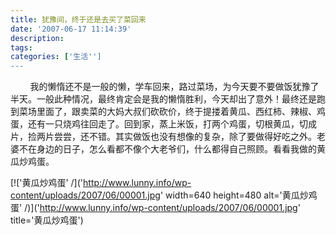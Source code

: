 ```yaml
---
title: 犹豫间，终于还是去买了菜回来
date: '2007-06-17 11:14:39'
description: 
tags: 
categories: ['生活'']
---
```


&nbsp; &nbsp; &nbsp; &nbsp; 我的懒惰还不是一般的懒，学车回来，路过菜场，为今天要不要做饭犹豫了半天。一般此种情况，最终肯定会是我的懒惰胜利，今天却出了意外！最终还是跑到菜场里面了，跟卖菜的大妈大叔们砍砍价，终于提搂着黄瓜、西红柿、辣椒、鸡蛋，还有一只烧鸡往回走了。回到家，蒸上米饭，打两个鸡蛋，切根黄瓜，切成片，捡两片尝尝，还不错。其实做饭也没有想像的复杂，除了要做得好吃之外。老婆不在身边的日子，怎么看都不像个大老爷们，什么都得自己照顾。看看我做的黄瓜炒鸡蛋。  

[!['黄瓜炒鸡蛋' /]('http://www.lunny.info/wp-content/uploads/2007/06/00001.jpg' width=640 height=480 alt='黄瓜炒鸡蛋' /)]('http://www.lunny.info/wp-content/uploads/2007/06/00001.jpg' title='黄瓜炒鸡蛋')
